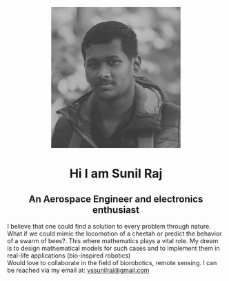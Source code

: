 

<link rel="stylesheet" href="./style.css">

<p align="center">
  <img class="image" src="images/download.png" alt="Ini gambar">
</p>

<h1 align="center"> Hi I am Sunil Raj </h1> 

<h2 align="center"> An Aerospace Engineer and electronics enthusiast </h2>

<div class="container">
  
I believe that one could find a solution to every problem through nature. What if we could mimic the locomotion of a cheetah or predict the behavior of a swarm of bees?. This where mathematics plays a vital role. My dream is to design mathematical models for such cases and to implement them in real-life applications (bio-inspired robotics)
<br>
Would love to collaborate in the field of biorobotics, remote sensing. I can be reached via my email at: vssunilraj@gmail.com

</div>




